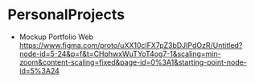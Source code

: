 # PersonalProjects
- Mockup Portfolio Web
    https://www.figma.com/proto/uXX10clFX7pZ3bDJIPdOzR/Untitled?node-id=5-24&p=f&t=CHphwxWuTYoT4og7-1&scaling=min-zoom&content-scaling=fixed&page-id=0%3A1&starting-point-node-id=5%3A24
